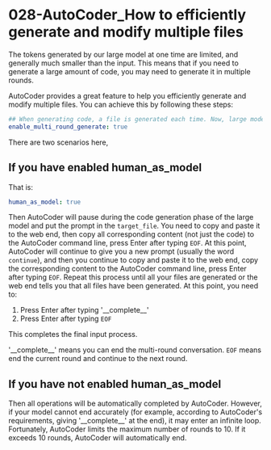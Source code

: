 # 028-AutoCoder_How to efficiently generate and modify multiple files

The tokens generated by our large model at one time are limited, and generally much smaller than the input. This means that if you need to generate a large amount of code, you may need to generate it in multiple rounds.

AutoCoder provides a great feature to help you efficiently generate and modify multiple files. You can achieve this by following these steps:

```yml
## When generating code, a file is generated each time. Now, large models cannot generate too many files at once, so multiple rounds of generation are needed
enable_multi_round_generate: true
```

There are two scenarios here,

## If you have enabled human_as_model

That is:

```yml
human_as_model: true
```
Then AutoCoder will pause during the code generation phase of the large model and put the prompt in the `target_file`. You need to copy and paste it to the web end, then copy all corresponding content (not just the code) to the AutoCoder command line, press Enter after typing `EOF`. At this point, AutoCoder will continue to give you a new prompt (usually the word `continue`), and then you continue to copy and paste it to the web end, copy the corresponding content to the AutoCoder command line, press Enter after typing `EOF`. Repeat this process until all your files are generated or the web end tells you that all files have been generated. At this point, you need to:

1. Press Enter after typing '\_\_complete\_\_'
2. Press Enter after typing `EOF`

This completes the final input process.

'\_\_complete\_\_' means you can end the multi-round conversation. `EOF` means end the current round and continue to the next round.

## If you have not enabled human_as_model

Then all operations will be automatically completed by AutoCoder. However, if your model cannot end accurately (for example, according to AutoCoder's requirements, giving '\_\_complete\_\_' at the end), it may enter an infinite loop. Fortunately, AutoCoder limits the maximum number of rounds to 10. If it exceeds 10 rounds, AutoCoder will automatically end.